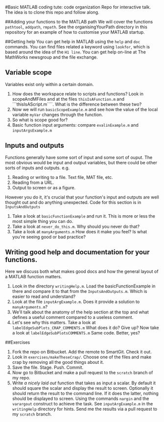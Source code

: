 #Basic MATLAB coding tute: code organization
Repo for interactive talk. The idea is to clone this repo and follow along.


##Adding your functions to the MATLAB path
We will cover the functions ```pathtool```, ```addpath```, ```rmpath```. See the organisingYourPath directory in this repository for an example of how to customise your MATLAB startup.


##Getting help 
You can get help in MATLAB using the ```help``` and ```doc``` commands. You can find files related a keyword using ```lookfor```, which is based around the idea 
of the ```H1 line```. You can get help on-line at The MathWorks newsgroup and the file exchange.


## Variable scope
Variables exist only within a certain domain. 

1. How does the workspace relate to scripts and functions? Look in scopeAndMFiles and at the files ```thisIsAFunction.m``` and ```thisIsAScript.m````. What 
is the difference between these two?
2. Now we will run ```basicScopeExample.m``` and see how the value of the local variable ```myVar``` changes through the function. 
3. So what is scope good for?
4. Basic function input arguments: compare ```evalinExample.m``` and  ```inputArgsExample.m```


## Inputs and outputs
Functions generally have some sort of input and some sort of ouput. The most obvious would be input and output variables, but there could be 
other sorts of inputs and outputs. e.g.

1. Reading or writing to a file. Text file, MAT file, etc. 
2. Reading from a URL.
3. Output to screen or as a figure. 

However you do it, it's crucial that your function's input and outputs are well thought out and do anything unexpected. Code for this section is in ```InputsAndOutputs```

1. Take a look at ```basicFunctionExample``` and run it. This is more or less the most simple thing you can do. 
2. Take a look at ```never_do_this.m```. Why should you never do that?
3. Take a look at ```manyArguments.m``` How does it make you feel? Is what you're seeing good or bad practice?


## Writing good help and documentation for your functions. 

Here we discuss both what makes good docs and how the general layout of a MATLAB function matters.
1. Look in the directory ```writingHelp.m```. Load the basicFunctionExample in there and compare it to that from the ```InputsAndOutputs.m```. Which is easier to read and understand?
2. Look at the file ```inputArgExample.m```. Does it provide a solution to ```manyArguments.m```?
3. We'll talk about the anatomy of the help section at the top and what defines a useful comment compared to a useless comment. 
4. Let's see why this matters. Take a look at ```labelEdgeSubPlots_CRAP_COMMENTS.m``` What does it do? Give up? Now take a look at ```labelEdgeSubPlotsCOMMENTS.m``` Same code. Better, yes? 


##Exercises
1. Fork the repo on Bitbucket. Add the remote to SmartGit. Check it out.
2. Look in ```exercises/makeTheseCrap/```. Choose one of the files and make crap by removing all the good things about it. 
3. Save the file. Stage. Push. Commit. 
4. Now go to Bitbucket and make a pull request to the ```scratch``` branch of my repo. 
5. Write *a nicely laid out* function that takes as input a scalar. By default it should square the scalar and display the result to screen. Optionally it should return the result to the command line. If it does the latter, nothing should be displayed to screen. Using the commands ```nargin``` and the ```varargout``` construct to achieve the task. See  ```inputArgExample.m``` in the ```writingHelp``` directory for hints. Send me the results via a pull request to my ```scratch``` branch.